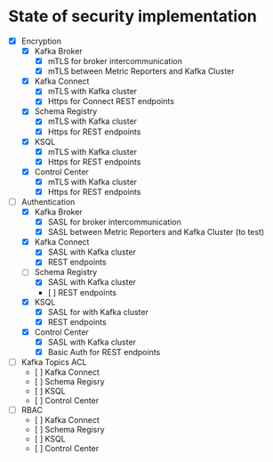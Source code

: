 # State of security implementation

- [X] Encryption
  - [X] Kafka Broker
    - [X] mTLS for broker intercommunication
    - [X] mTLS between Metric Reporters and Kafka Cluster
  - [X] Kafka Connect  
    - [X] mTLS with Kafka cluster
    - [X] Https for Connect REST endpoints
  - [X] Schema Registry
    - [X] mTLS with Kafka cluster
    - [X] Https for REST endpoints
  - [X] KSQL
    - [X] mTLS with Kafka cluster
    - [X] Https for REST endpoints
  - [X] Control Center
    - [X] mTLS with Kafka cluster
    - [X] Https for REST endpoints
- [ ] Authentication
  - [X] Kafka Broker
    - [X] SASL for broker intercommunication
    - [X] SASL between Metric Reporters and Kafka Cluster (to test)
  - [X] Kafka Connect
    - [X] SASL with Kafka cluster
    - [X] REST endpoints
  - [ ] Schema Registry
    - [X] SASL with Kafka cluster
    - [ ] REST endpoints
  - [X] KSQL
    - [X] SASL for with Kafka cluster
    - [X] REST endpoints
  - [X] Control Center
    - [X] SASL with Kafka cluster
    - [X] Basic Auth for REST endpoints
- [ ] Kafka Topics ACL
  - [ ] Kafka Connect
  - [ ] Schema Regisry
  - [ ] KSQL
  - [ ] Control Center
- [ ] RBAC
  - [ ] Kafka Connect
  - [ ] Schema Regisry
  - [ ] KSQL
  - [ ] Control Center